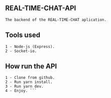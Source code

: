 ## REAL-TIME-CHAT-API

```The backend of the REAL-TIME-CHAT aplication.```

## Tools used

```
1 - Node-js (Express).
2 - Socket-io.
```

## How run the API

```
1 - Clone from github.
2 - Run yarn install.
3 - Run yarn dev.
4 - Enjoy. ```
